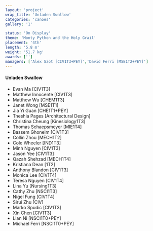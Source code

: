 ```yaml
---
layout: 'project'
wrap_title: 'Unladen Swallow'
categories: 'canoes'
gallery: '1'

status: 'On Display'
theme: 'Monty Python and the Holy Grail'
placement: '4th'
length: '5.8 m'
weight: '51.7 kg'
awards: ['']
managers: ['Alex Szot [CIV1T3+PEY]','David Ferri [MSE1T2+PEY]']
---
```

#### Unladen Swallow

 - Evan Ma [CIV1T3]
 - Matthew Innocente [CIV1T3]
 - Matthew Wu [CHEM1T3]
 - Janet Wong [MSE1T1]
 - Jia Yi Guan [CHE1T1+PEY]
 - Tneshia Pages [Architectural Design]
 - Christina Cheung [Kinesiology1T3]
 - Thomas Schaepsmeyer [MIE1T4]
 - Bassem Ghoneim [CIV1T3]
 - Collin Zhou [MECH1T2]
 - Cole Wheeler [IND1T3]
 - Minh Nguyen [CIV1T3]
 - Jason Yee [CIV1T3]
 - Qazah Shehzad [MECH1T4]
 - Kristiana Dean [1T2]
 - Anthony Blandon [CIV1T3]
 - Monica Lee [CIV1T4]
 - Teresa Nguyen [CIV1T4]
 - Lina Yu [Nursing1T3]
 - Cathy Zhu [NSCI1T3]
 - Nigel Fung [CIV1T4]
 - Sirui Zhu [CIV]
 - Marko Spudic [CIV1T3]
 - Xin Chen [CIV1T3]
 - Lian Ni [NSCI1T0+PEY]
 - Michael Ferri [NSCI1T0+PEY]
